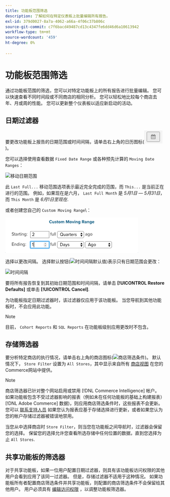 ```yaml
---
title: 功能板范围筛选
description: 了解如何在特定仪表板上批量编辑所有报告。
exl-id: 379d0027-8a7a-4062-a66a-4f06c37b806c
source-git-commit: c7f6bacd49487cd13c4347fe6dd46d6a10613942
workflow-type: tm+mt
source-wordcount: '459'
ht-degree: 0%

---
```


# 功能板范围筛选

通过功能板范围的筛选，您可以对特定功能板上的所有报告进行批量编辑。 您可以快速查看不同时间段或不同商店的相同分析。 您可以轻松地比较每个商店去年、月或周的性能。 您可以更新整个仪表板以适应新启动的活动。

## 日期过滤器

要更改功能板上报告的日期范围或时间间隔，请单击右上角的日历图标(![日历](../../assets/calendar-button.png))。

您可以选择使用查看数据 `Fixed Date Range` 或各种预先计算的 `Moving Date Ranges`：

![移动日期范围](../../assets/moving_date_ranges.png)

此 `Last Full...` 移动范围选项表示最近完全完成的范围，而 `This...` 是当前正在进行的范围。 例如，如果现在是六月， `Last Full Month` 是 _5月1日 — 5月31日_，而 `This Month` 是 _6月1日至现在_.

或者创建您自己的 `Custom Moving Range`\：

![自定义移动范围](../../assets/custom-moving-range.png)

选择以更改间隔。 选择默认按钮(![时间间隔默认值](../../assets/time_interval_default.png))表示只有日期范围会更改：

![时间间隔](../../assets/time_interval.png)

要将所有报告恢复到其初始日期范围和时间间隔，请单击 **[!UICONTROL Restore Defaults]** 或单击 **[!UICONTROL Cancel]**.

为功能板指定日期过滤器时，该过滤器仅应用于该功能板。 当您导航到其他功能板时，不会应用此功能。

>[!NOTE]
>
>目前， `Cohort Reports` 和 `SQL Reports` 在功能板级别应用更改时不包含。

## 存储筛选器

要分析特定商店的执行情况，请单击右上角的商店图标(![商店筛选条件](../../assets/store-filter.png))。 默认情况下， `Store Filter` 设置为 `All Stores`，其中显示来自所有 [商店视图](https://experienceleague.adobe.com/docs/commerce-admin/stores-sales/site-store/store-views.html) 在您的Commerce网站中提供。

>[!NOTE]
>
>商店筛选器已针对整个网站启用或禁用 [!DNL Commerce Intelligence] 帐户。 如果功能板包含不受过滤器影响的报表（例如未在任何功能板的基础上构建报表） [!DNL Adobe Commerce] 数据)，则应用商店筛选条件时，这些报表不会更新。 您可以 [联系支持人员](https://experienceleague.adobe.com/docs/commerce-knowledge-base/kb/troubleshooting/miscellaneous/mbi-service-policies.html) 如果您认为报表应基于存储选择进行更新，或者如果您认为您的帐户存储过滤器被错误地禁用。

当您从中选择商店时 `Store Filter`，则当您在功能板之间导航时，过滤器会保留您的选择。 保留您的选择允许您查看所选存储中任何位置的数据，直到您选择为止 `All Stores`.

## 共享功能板的筛选器

对于共享功能板，如果一位用户配置日期过滤器，则具有该功能板访问权限的其他用户会看到应用了该同一过滤器。 但是，存储过滤器不适用于这种情况。 如果功能板所有者配置商店筛选条件并共享功能板，则配置的商店筛选条件不会保留给其他用户。 用户必须具有 [编辑访问权限](../../data-user/dashboards/share-dashboard-with-users.md) ，以调整功能板筛选器。
